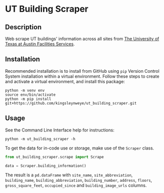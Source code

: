 # UT Building Scraper
## Description
Web scrape UT buildings' information across all sites from [The University of Texas at Austin Facilities Services](https://utdirect.utexas.edu/apps/campus/buildings/nlogon/facilities/?_ga=2.227999700.871646062.1622874639-448752207.1598189041).

## Installation
Recommended installation is to install from GitHub using `pip` Version Control System installation within a virtual environment.
Follow these steps to create and activate a virtual environment, and install this package:
```
python -m venv env
source env/bin/activate
python -m pip install git+https://github.com/kingsleynweye/ut_building_scraper.git
```

## Usage
See the Command Line Interface help for instructions:
```
python -m ut_building_scraper -h
```

To get the data for in-code use or storage, make use of the `Scraper` class.
```python
from ut_building_scraper.scrape import Scrape

data = Scraper.building_information()
```

The result is a `pd.dataFrame` with `site_name`, `site_abbreviation`, `building_name`, `building_abbreviation`, `building_number`, `address`, `floors`, `gross_square_feet`, `occupied_since` and `building_image_urls` columns.